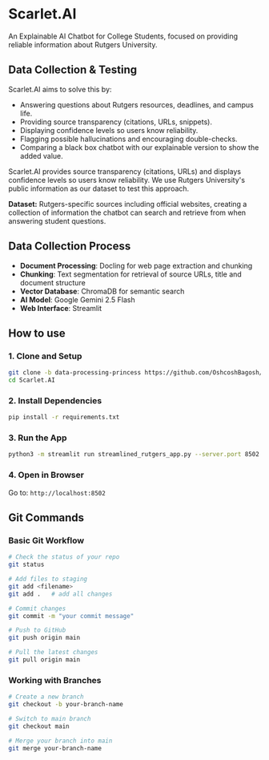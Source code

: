 # Scarlet.AI
An Explainable AI Chatbot for College Students, focused on providing reliable information about Rutgers University.  

## Data Collection & Testing

Scarlet.AI aims to solve this by:  
- Answering questions about Rutgers resources, deadlines, and campus life.  
- Providing source transparency (citations, URLs, snippets).  
- Displaying confidence levels so users know reliability.  
- Flagging possible hallucinations and encouraging double-checks.  
- Comparing a black box chatbot with our explainable version to show the added value.  

Scarlet.AI provides source transparency (citations, URLs) and displays confidence levels so users know reliability. We use Rutgers University's public information as our dataset to test this approach.

**Dataset:** Rutgers-specific sources including official websites, creating a collection of information the chatbot can search and retrieve from when answering student questions.

## Data Collection Process

- **Document Processing**: Docling for web page extraction and chunking
- **Chunking**: Text segmentation for retrieval of source URLs, title and document structure
- **Vector Database**: ChromaDB for semantic search
- **AI Model**: Google Gemini 2.5 Flash
- **Web Interface**: Streamlit

## How to use

### 1. Clone and Setup
```bash
git clone -b data-processing-princess https://github.com/OshcoshBagosh/Scarlet.AI.git
cd Scarlet.AI
```

### 2. Install Dependencies
```bash
pip install -r requirements.txt
```

### 3. Run the App
```bash
python3 -m streamlit run streamlined_rutgers_app.py --server.port 8502
```

### 4. Open in Browser
Go to: `http://localhost:8502`

## Git Commands

### Basic Git Workflow
```bash
# Check the status of your repo
git status

# Add files to staging
git add <filename>
git add .   # add all changes

# Commit changes
git commit -m "your commit message"

# Push to GitHub
git push origin main

# Pull the latest changes
git pull origin main
```

### Working with Branches
```bash
# Create a new branch
git checkout -b your-branch-name

# Switch to main branch
git checkout main

# Merge your branch into main
git merge your-branch-name
```
